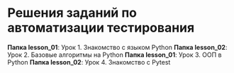 # Решения заданий по автоматизации тестирования  
**Папка lesson_01**: Урок 1. Знакомство с языком Python
**Папка lesson_02**: Урок 2. Базовые алгоритмы на Python
**Папка lesson_01**: Урок 3. ООП в Python
**Папка lesson_02**: Урок 4. Знакомство с Pytest
